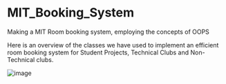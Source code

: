# MIT_Booking_System
Making a MIT Room booking system, employing the concepts of OOPS

Here is an overview of the classes we have used to implement an efficient room booking system for Student Projects, Technical Clubs and Non-Technical clubs. 

![image](https://user-images.githubusercontent.com/66693577/144084060-afecfe5f-0bb0-4002-b57a-ad9ca9a5a109.png)

